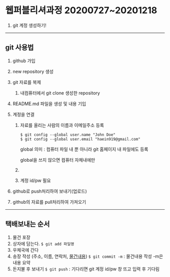 # 웹퍼블리셔과정 20200727~20201218

1. git 계정 생성하기!

---

## git 사용법

1. github 가입

2. new repository 생성

3. git 자료를 복제

   1. 내컴퓨터에서 git clone 생성한 repository

4. README.md 파일을 생성 및 내용 기입

5. 계정을 연결

   1. 자료를 올리는 사람의 이름과 이메일주소 등록

      ```console
      $ git config --global user.name "John Doe"
      $ git config --global user.email "haein919@gmail.com"
      ```


      global 의미 : 컴퓨터 파일 내 뿐 아니라 git 홈페이지 내 파일에도 등록

      global을 쓰지 않으면 컴퓨터 자체내에만

   2. 

   3. 계정 id/pw 필요

6. github로 push처리하여 보내기(업로드)

7. github의 자료를 pull처리하여 가져오기



---

## 택배보내는 순서

1. 물건 포장
2. 상자에 담는다.
   `$ git add 파일명`
3. 우체국에 간다
4. 송장 작성
   (주소, 이름, 연락처, <u>물건내용</u>)
   `$ git commit -m` : 물건내용 작성 -m은 내용 요약
5. 돈지불 후 보내기
   `$ git push` : 기다리면 git 계정 id/pw 창 뜨고 입력 후 기다림